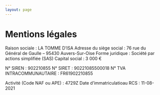 ```yaml
---
layout: page
---
```


# Mentions légales

Raison sociale : LA TOMME D’ISA
Adresse du siège social : 76 rue du Général de Gaulle – 95430 Auvers-Sur-Oise
Forme juridique : Société par actions simplifiée (SAS)
Capital social : 3 000 €

N° SIREN : 902210855
N° SIRET : 90221085500018
N° TVA INTRACOMMUNAUTAIRE : FR61902210855

Activité (Code NAF ou APE) : 4729Z
Date d’immatriculatioau RCS : 11-08-2021

